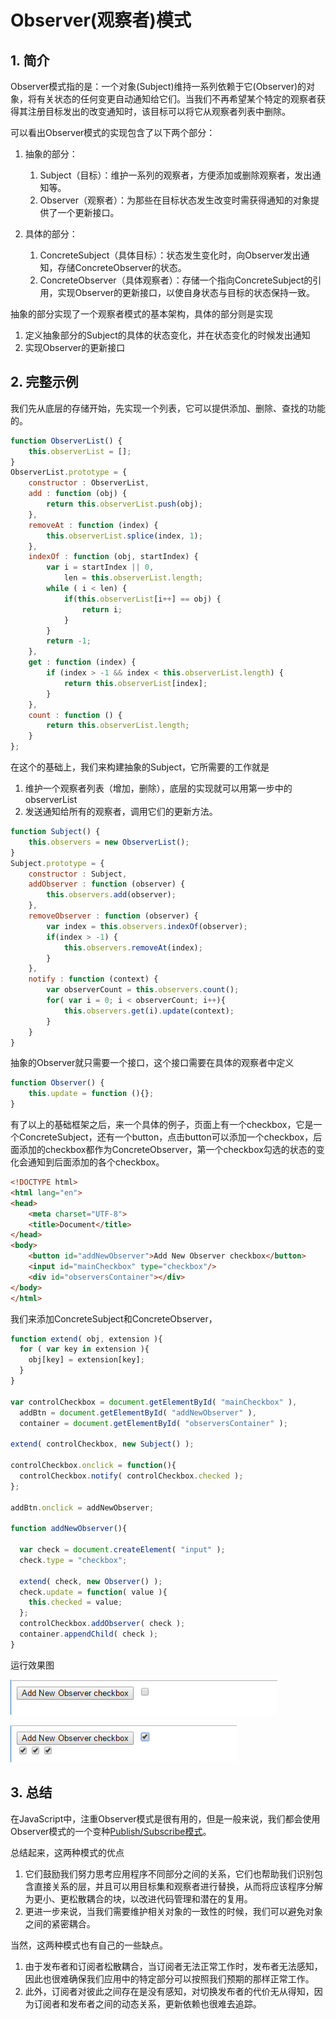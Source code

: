 # Observer(观察者)模式

## 1. 简介

Observer模式指的是：一个对象(Subject)维持一系列依赖于它(Observer)的对象，将有关状态的任何变更自动通知给它们。当我们不再希望某个特定的观察者获得其注册目标发出的改变通知时，该目标可以将它从观察者列表中删除。

可以看出Observer模式的实现包含了以下两个部分：

1. 抽象的部分：

    1. Subject（目标）：维护一系列的观察者，方便添加或删除观察者，发出通知等。
    2. Observer（观察者）：为那些在目标状态发生改变时需获得通知的对象提供了一个更新接口。

2. 具体的部分：

    1. ConcreteSubject（具体目标）：状态发生变化时，向Observer发出通知，存储ConcreteObserver的状态。
    2. ConcreteObserver（具体观察者）：存储一个指向ConcreteSubject的引用，实现Observer的更新接口，以使自身状态与目标的状态保持一致。

抽象的部分实现了一个观察者模式的基本架构，具体的部分则是实现

1. 定义抽象部分的Subject的具体的状态变化，并在状态变化的时候发出通知
2. 实现Observer的更新接口

## 2. 完整示例

我们先从底层的存储开始，先实现一个列表，它可以提供添加、删除、查找的功能的。

```javascript
function ObserverList() {
    this.observerList = [];
}
ObserverList.prototype = {
    constructor : ObserverList,
    add : function (obj) {
        return this.observerList.push(obj);
    },
    removeAt : function (index) {
        this.observerList.splice(index, 1);
    },
    indexOf : function (obj, startIndex) {
        var i = startIndex || 0,
            len = this.observerList.length;
        while ( i < len) {
            if(this.observerList[i++] == obj) {
                return i;
            }
        }
        return -1;
    },
    get : function (index) {
        if (index > -1 && index < this.observerList.length) {
            return this.observerList[index];
        }
    },
    count : function () {
        return this.observerList.length;
    }
};
```

在这个的基础上，我们来构建抽象的Subject，它所需要的工作就是

1. 维护一个观察者列表（增加，删除），底层的实现就可以用第一步中的observerList
2. 发送通知给所有的观察者，调用它们的更新方法。

```javascript
function Subject() {
    this.observers = new ObserverList();
}
Subject.prototype = {
    constructor : Subject,
    addObserver : function (observer) {
        this.observers.add(observer);
    },
    removeObserver : function (observer) {
        var index = this.observers.indexOf(observer);
        if(index > -1) {
            this.observers.removeAt(index);
        }
    },
    notify : function (context) {
        var observerCount = this.observers.count();
        for( var i = 0; i < observerCount; i++){
            this.observers.get(i).update(context);
        }
    }
}
```

抽象的Observer就只需要一个接口，这个接口需要在具体的观察者中定义

```javascript
function Observer() {
    this.update = function (){};
}
```

有了以上的基础框架之后，来一个具体的例子，页面上有一个checkbox，它是一个ConcreteSubject，还有一个button，点击button可以添加一个checkbox，后面添加的checkbox都作为ConcreteObserver，第一个checkbox勾选的状态的变化会通知到后面添加的各个checkbox。

```html
<!DOCTYPE html>
<html lang="en">
<head>
    <meta charset="UTF-8">
    <title>Document</title>
</head>
<body>
    <button id="addNewObserver">Add New Observer checkbox</button>
    <input id="mainCheckbox" type="checkbox"/>
    <div id="observersContainer"></div>
</body>
</html>
```

我们来添加ConcreteSubject和ConcreteObserver，

```javascript
function extend( obj, extension ){
  for ( var key in extension ){
    obj[key] = extension[key];
  }
}

var controlCheckbox = document.getElementById( "mainCheckbox" ),
  addBtn = document.getElementById( "addNewObserver" ),
  container = document.getElementById( "observersContainer" );
 
extend( controlCheckbox, new Subject() );
 
controlCheckbox.onclick = function(){
  controlCheckbox.notify( controlCheckbox.checked );
};
 
addBtn.onclick = addNewObserver;
 
function addNewObserver(){
 
  var check = document.createElement( "input" );
  check.type = "checkbox";

  extend( check, new Observer() );
  check.update = function( value ){
    this.checked = value;
  };
  controlCheckbox.addObserver( check );
  container.appendChild( check );
}
```

运行效果图

![observer-example-01.png](../../image/observer-example-01.png)

![observer-example-02.png](../../image/observer-example-02.png)

## 3. 总结

在JavaScript中，注重Observer模式是很有用的，但是一般来说，我们都会使用Observer模式的一个变种[Publish/Subscribe模式](./pub-sub.md)。

总结起来，这两种模式的优点

1. 它们鼓励我们努力思考应用程序不同部分之间的关系，它们也帮助我们识别包含直接关系的层，并且可以用目标集和观察者进行替换，从而将应该程序分解为更小、更松散耦合的块，以改进代码管理和潜在的复用。
2. 更进一步来说，当我们需要维护相关对象的一致性的时候，我们可以避免对象之间的紧密耦合。

当然，这两种模式也有自己的一些缺点。

1. 由于发布者和订阅者松散耦合，当订阅者无法正常工作时，发布者无法感知，因此也很难确保我们应用中的特定部分可以按照我们预期的那样正常工作。
2. 此外，订阅者对彼此之间存在是没有感知，对切换发布者的代价无从得知，因为订阅者和发布者之间的动态关系，更新依赖也很难去追踪。

